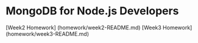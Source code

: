 # MongoDB for Node.js Developers

[Week2 Homework] (homework/week2-README.md)
[Week3 Homework] (homework/week3-README.md)

